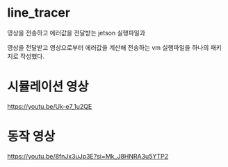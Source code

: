 # line_tracer

영상을 전송하고 에러값을 전달받는 jetson 실행파일과

영상을 전달받고 영상으로부터 에러값을 계산해 전송하는 vm 실행파일을 하나의 패키지로 작성했다.

# 시뮬레이션 영상 
https://youtu.be/Uk-e7_1u2QE
# 동작 영상
https://youtu.be/8fnJx3uJp3E?si=Mk_J8HNRA3u5YTP2
